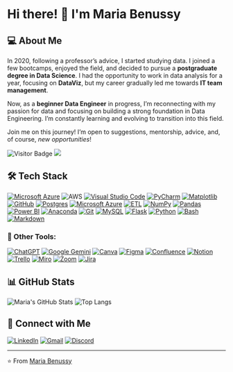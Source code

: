 # Hi there! 👋 I'm Maria Benussy  

## 💻 About Me
In 2020, following a professor’s advice, I started studying data. I joined a few bootcamps, enjoyed the field, and decided to pursue a **postgraduate degree in Data Science**. I had the opportunity to work in data analysis for a year, focusing on **DataViz**, but my career gradually led me towards **IT team management**. 

Now, as a **beginner Data Engineer** in progress, I’m reconnecting with my passion for data and focusing on building a strong foundation in Data Engineering. I’m constantly learning and evolving to transition into this field.

Join me on this journey! I’m open to suggestions, mentorship, advice, and, of course, *new opportunities*!

![Visitor Badge](https://visitor-badge.laobi.icu/badge?page_id=MBON-py.MBON-py)
[![](https://img.shields.io/github/followers/MBON-py?color=27da6b&logo=Handshake)](https://github.com/MBON-py?tab=followers)

## 🛠 Tech Stack

[![Microsoft Azure](https://custom-icon-badges.demolab.com/badge/Microsoft%20Azure-0089D6?logo=msazure&logoColor=white)](#)
![AWS](https://img.shields.io/badge/AWS-000.svg?style=for-the-badge&logo=amazon-aws&logoColor=white)
[![Visual Studio Code](https://custom-icon-badges.demolab.com/badge/Visual%20Studio%20Code-0078d7.svg?logo=vsc&logoColor=white)](#)
[![PyCharm](https://img.shields.io/badge/PyCharm-000?logo=pycharm&logoColor=fff)](#)
[![Matplotlib](https://custom-icon-badges.demolab.com/badge/Matplotlib-71D291?logo=matplotlib&logoColor=fff)](#)
[![GitHub](https://img.shields.io/badge/GitHub-100000?style=for-the-badge&logo=github&logoColor=white)](https://github.com/SEUUSERNAME)
[![Postgres](https://img.shields.io/badge/Postgres-%23316192.svg?logo=postgresql&logoColor=white)](#)
[![Microsoft Azure](https://custom-icon-badges.demolab.com/badge/Microsoft%20Azure-0089D6?logo=msazure&logoColor=white)](#)
[![ETL](https://custom-icon-badges.demolab.com/badge/ETL-9370DB?logo=etl-logo&logoColor=fff)](#)
[![NumPy](https://img.shields.io/badge/NumPy-4DABCF?logo=numpy&logoColor=fff)](#)
[![Pandas](https://img.shields.io/badge/Pandas-150458?logo=pandas&logoColor=fff)](#)
[![Power BI](https://custom-icon-badges.demolab.com/badge/Power%20BI-F1C912?logo=power-bi&logoColor=fff)](#)
[![Anaconda](https://img.shields.io/badge/Anaconda-44A833?logo=anaconda&logoColor=fff)](#)
[![Git](https://img.shields.io/badge/Git-F05032?logo=git&logoColor=fff)](#)
[![MySQL](https://img.shields.io/badge/MySQL-4479A1?logo=mysql&logoColor=fff)](#)
[![Flask](https://img.shields.io/badge/Flask-000?logo=flask&logoColor=fff)](#)
[![Python](https://img.shields.io/badge/Python-3776AB?logo=python&logoColor=fff)](#)
[![Bash](https://img.shields.io/badge/Bash-4EAA25?logo=gnubash&logoColor=fff)](#)
[![Markdown](https://img.shields.io/badge/Markdown-%23000000.svg?logo=markdown&logoColor=white)](#)

### 🤖 Other Tools:
[![ChatGPT](https://img.shields.io/badge/ChatGPT-74aa9c?logo=openai&logoColor=white)](#)
[![Google Gemini](https://img.shields.io/badge/Google%20Gemini-886FBF?logo=googlegemini&logoColor=fff)](#)
[![Canva](https://img.shields.io/badge/Canva-%2300C4CC.svg?&logo=Canva&logoColor=white)](#)
[![Figma](https://img.shields.io/badge/Figma-F24E1E?logo=figma&logoColor=white)](#)
[![Confluence](https://img.shields.io/badge/Confluence-172B4D?logo=confluence&logoColor=fff)](#)
[![Notion](https://img.shields.io/badge/Notion-000?logo=notion&logoColor=fff)](#)
[![Trello](https://img.shields.io/badge/Trello-0052CC?logo=trello&logoColor=fff)](#)
[![Miro](https://img.shields.io/badge/Miro-050038?logo=miro&logoColor=fff)](#)
[![Zoom](https://img.shields.io/badge/Zoom-2D8CFF?logo=zoom&logoColor=white)](#)
[![Jira](https://img.shields.io/badge/Jira-0052CC?logo=jira&logoColor=fff)](#)

## 📊 GitHub Stats  
![Maria's GitHub Stats](https://github-readme-stats.vercel.app/api?username=MBON-py&show_icons=true&theme=radical)
![Top Langs](https://github-readme-stats.vercel.app/api/top-langs/?username=MBON-py&theme=tokyonight&layout=compact&langs_count=8)

## 📌 Connect with Me  
[![LinkedIn](https://custom-icon-badges.demolab.com/badge/LinkedIn-0A66C2?logo=linkedin-white&logoColor=fff)](https://www.linkedin.com/in/mariabenussy/)
[![Gmail](https://img.shields.io/badge/Gmail-D14836?logo=gmail&logoColor=white)](mariabenussy@googlemail.com)
[![Discord](https://img.shields.io/badge/Discord-%235865F2.svg?&logo=discord&logoColor=white)](https://discord.gg/CtD5S7sDwx)

---
⭐️ From [Maria Benussy]([https://github.com/seu-username](https://github.com/MBON-py))
